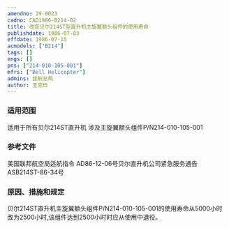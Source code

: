 ```yaml
---
amendno: 39-0023  
cadno: CAD1986-B214-02  
title: 改变贝尔214ST型直升机主旋翼额头组件的使用寿命  
publishdate: 1986-07-03  
effdate: 1986-07-15  
acmodels: ["B214"]  
tags: []  
engs: []  
pns: ["214-010-105-001"]  
mfrs: ["Bell Helicopter"]  
admins: 民航总局  
author: 王克俭  
---
```

  
### 适用范围  
适用于所有贝尔214ST直升机 涉及主旋翼额头组件P/N214-010-105-001  
  
<!--more-->  
### 参考文件  
  美国联邦航空局适航指令 AD86-12-06号贝尔直升机公司紧急服务通告 ASB214ST-86-34号  
  
### 原因、措施和规定  

  贝尔214ST直升机主旋翼额头组件P/N214-010-105-001的使用寿命从5000小时改为2500小时,该组件达到2500小时时应从使用中退役。  
